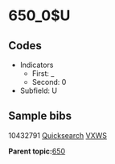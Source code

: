 # 650\_0$U

## Codes

-   Indicators
    -   First: \_
    -   Second: 0
-   Subfield: U

## Sample bibs

10432791 [Quicksearch](https://search.library.yale.edu/catalog/10432791) [VXWS](http://prodorbis.library.yale.edu:7014/vxws/GetHoldingsService?bibId=10432791)

**Parent topic:**[650](../../tags/650/650.md)

